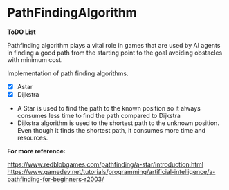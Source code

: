 # PathFindingAlgorithm

**ToDO List**

Pathfinding algorithm plays a vital role in games that are used by AI agents in finding a good path 
from the starting point to the goal avoiding obstacles with minimum cost.

Implementation of path finding algorithms.
- [x] Astar
- [x] Dijkstra

* A Star is used to find the path to the known position so it always consumes less time to find the path compared to Dijkstra
* Dijkstra algorithm is used to the shortest path to the unknown position. Even though it finds the shortest path, it consumes 
  more time and resources.


**For more reference:**

https://www.redblobgames.com/pathfinding/a-star/introduction.html
https://www.gamedev.net/tutorials/programming/artificial-intelligence/a-pathfinding-for-beginners-r2003/

